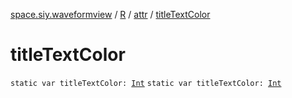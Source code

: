 [space.siy.waveformview](../../index.md) / [R](../index.md) / [attr](index.md) / [titleTextColor](./title-text-color.md)

# titleTextColor

`static var titleTextColor: `[`Int`](https://kotlinlang.org/api/latest/jvm/stdlib/kotlin/-int/index.html)
`static var titleTextColor: `[`Int`](https://kotlinlang.org/api/latest/jvm/stdlib/kotlin/-int/index.html)